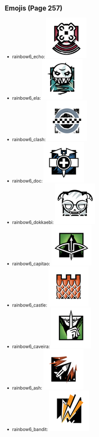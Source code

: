 
## Emojis (Page 257)

* rainbow6_echo: ![rainbow6_echo](output/rainbow6_echo.png)
* rainbow6_ela: ![rainbow6_ela](output/rainbow6_ela.png)
* rainbow6_clash: ![rainbow6_clash](output/rainbow6_clash.png)
* rainbow6_doc: ![rainbow6_doc](output/rainbow6_doc.png)
* rainbow6_dokkaebi: ![rainbow6_dokkaebi](output/rainbow6_dokkaebi.png)
* rainbow6_capitao: ![rainbow6_capitao](output/rainbow6_capitao.png)
* rainbow6_castle: ![rainbow6_castle](output/rainbow6_castle.png)
* rainbow6_caveira: ![rainbow6_caveira](output/rainbow6_caveira.png)
* rainbow6_ash: ![rainbow6_ash](output/rainbow6_ash.png)
* rainbow6_bandit: ![rainbow6_bandit](output/rainbow6_bandit.png)
